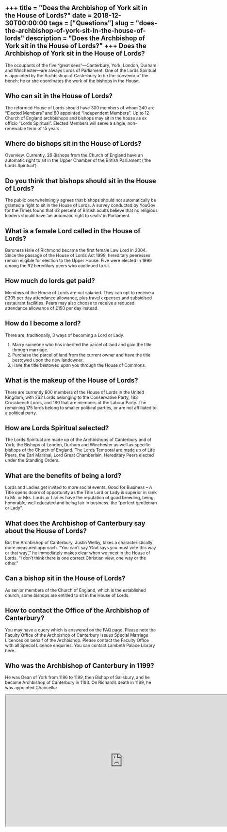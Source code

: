 +++
title = "Does the Archbishop of York sit in the House of Lords?"
date = 2018-12-30T00:00:00
tags = ["Questions"]
slug = "does-the-archbishop-of-york-sit-in-the-house-of-lords"
description = "Does the Archbishop of York sit in the House of Lords?"
+++
Does the Archbishop of York sit in the House of Lords?
------------------------------------------------------

The occupants of the five “great sees”—Canterbury, York, London, Durham and Winchester—are always Lords of Parliament. One of the Lords Spiritual is appointed by the Archbishop of Canterbury to be the convenor of the bench; he or she coordinates the work of the bishops in the House.

Who can sit in the House of Lords?
----------------------------------

The reformed House of Lords should have 300 members of whom 240 are “Elected Members” and 60 appointed “Independent Members”. Up to 12 Church of England archbishops and bishops may sit in the house as ex officio “Lords Spiritual”. Elected Members will serve a single, non-renewable term of 15 years.

Where do bishops sit in the House of Lords?
-------------------------------------------

Overview. Currently, 26 Bishops from the Church of England have an automatic right to sit in the Upper Chamber of the British Parliament (‘the Lords Spiritual’).

Do you think that bishops should sit in the House of Lords?
-----------------------------------------------------------

The public overwhelmingly agrees that bishops should not automatically be granted a right to sit in the House of Lords. A survey conducted by YouGov for the Times found that 62 percent of British adults believe that no religious leaders should have ‘an automatic right to seats’ in Parliament.

What is a female Lord called in the House of Lords?
---------------------------------------------------

Baroness Hale of Richmond became the first female Law Lord in 2004. Since the passage of the House of Lords Act 1999, hereditary peeresses remain eligible for election to the Upper House. Five were elected in 1999 among the 92 hereditary peers who continued to sit.

How much do lords get paid?
---------------------------

Members of the House of Lords are not salaried. They can opt to receive a £305 per day attendance allowance, plus travel expenses and subsidised restaurant facilities. Peers may also choose to receive a reduced attendance allowance of £150 per day instead.

How do I become a lord?
-----------------------

There are, traditionally, 3 ways of becoming a Lord or Lady:

1. Marry someone who has inherited the parcel of land and gain the title through marriage.
2. Purchase the parcel of land from the current owner and have the title bestowed upon the new landowner.
3. Have the title bestowed upon you through the House of Commons.

What is the makeup of the House of Lords?
-----------------------------------------

There are currently 800 members of the House of Lords in the United Kingdom, with 262 Lords belonging to the Conservative Party, 183 Crossbench Lords, and 180 that are members of the Labour Party. The remaining 175 lords belong to smaller political parties, or are not affiliated to a political party.

How are Lords Spiritual selected?
---------------------------------

The Lords Spiritual are made up of the Archbishops of Canterbury and of York, the Bishops of London, Durham and Winchester as well as specific bishops of the Church of England. The Lords Temporal are made up of Life Peers, the Earl Marshal, Lord Great Chamberlain, Hereditary Peers elected under the Standing Orders.

What are the benefits of being a lord?
--------------------------------------

Lords and Ladies get invited to more social events. Good for Business – A Title opens doors of opportunity as the Title Lord or Lady is superior in rank to Mr. or Mrs. Lords or Ladies have the reputation of good breeding, being honorable, well educated and being fair in business, the “perfect gentleman or Lady”.

What does the Archbishop of Canterbury say about the House of Lords?
--------------------------------------------------------------------

But the Archbishop of Canterbury, Justin Welby, takes a characteristically more measured approach. “You can’t say ‘God says you must vote this way or that way’,” he immediately makes clear when we meet in the House of Lords. “I don’t think there is one correct Christian view, one way or the other.”

Can a bishop sit in the House of Lords?
---------------------------------------

As senior members of the Church of England, which is the established church, some bishops are entitled to sit in the House of Lords.

How to contact the Office of the Archbishop of Canterbury?
----------------------------------------------------------

You may have a query which is answered on the FAQ page. Please note the Faculty Office of the Archbishop of Canterbury issues Special Marriage Licences on behalf of the Archbishop. Please contact the Faculty Office with all Special Licence enquiries. You can contact Lambeth Palace Library here .

Who was the Archbishop of Canterbury in 1199?
---------------------------------------------

He was Dean of York from 1186 to 1189, then Bishop of Salisbury, and he became Archbishop of Canterbury in 1193. On Richard’s death in 1199, he was appointed Chancellor

<iframe allow="accelerometer; autoplay; clipboard-write; encrypted-media; gyroscope; picture-in-picture" allowfullscreen="" class="__youtube_prefs__  epyt-is-override  no-lazyload" data-no-lazy="1" data-origheight="433" data-origwidth="770" data-skipgform_ajax_framebjll="" height="433" id="_ytid_17027" loading="lazy" src="https://www.youtube.com/embed/ehRU_k7GhTQ?enablejsapi=1&autoplay=0&cc_load_policy=0&cc_lang_pref=&iv_load_policy=1&loop=0&modestbranding=0&rel=1&fs=1&playsinline=0&autohide=2&theme=dark&color=red&controls=1&" title="YouTube player" width="770"></iframe>